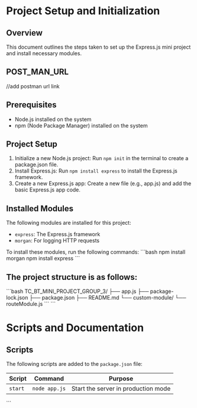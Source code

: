 # Project Setup and Initialization

## Overview
This document outlines the steps taken to set up the Express.js mini project and install necessary modules.
## POST_MAN_URL
//add postman url link
## Prerequisites
- Node.js installed on the system
- npm (Node Package Manager) installed on the system

## Project Setup
1. Initialize a new Node.js project: Run `npm init` in the terminal to create a package.json file.
2. Install Express.js: Run `npm install express` to install the Express.js framework.
3. Create a new Express.js app: Create a new file (e.g., app.js) and add the basic Express.js app code.

## Installed Modules
The following modules are installed for this project:
- `express`: The Express.js framework
- `morgan`: For logging HTTP requests

To install these modules, run the following commands:
\`\`\`bash
npm install morgan
npm install express
\`\`\`

## The project structure is as follows:

\`\`\`bash
TC_BT_MINI_PROJECT_GROUP_3/
├── app.js
├── package-lock.json
├── package.json
├── README.md
└── custom-module/
    └── routeModule.js
\`\`\`
\`\`\`

# Scripts and Documentation

## Scripts

The following scripts are added to the `package.json` file:

| Script | Command | Purpose |
|--------|---------|---------|
| `start` | `node app.js` | Start the server in production mode |

\`\`\`


